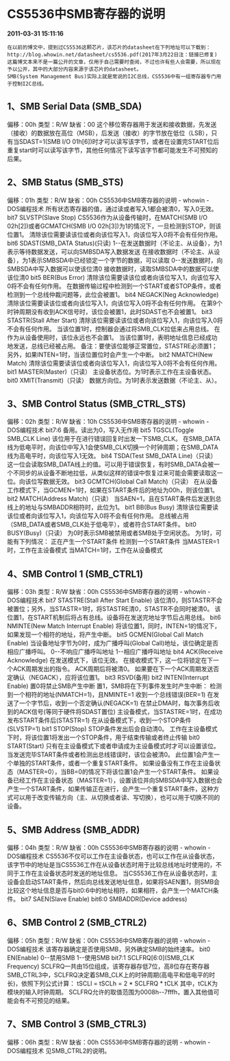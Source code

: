 # CS5536中SMB寄存器的说明  
**2011-03-31 15:11:16**

    在以前的博文中，提到过CS5536这颗芯片，该芯片的datasheet在下列地址可以下载到：
    http://blog.whowin.net/datasheet/cs5536.pdf(2017年3月22日注：链接已修复)
    这篇博文本来不是一篇公开的文章，仅用于自己需要时查阅，不过也许有些人会需要，所以现在予以公开，其中的大部分内容来源于该芯片的datasheet。
    SMB(System Management Bus)实际上就是常说的I2C总线，CS5536中有一组寄存器专门用于控制I2C总线。
## 1、SMB Serial Data (SMB_SDA)
   偏移：00h  类型：R/W   缺省：00
   这个移位寄存器用于发送和接收数据，先发送（接收）的数据放在高位（MSB），后发送（接收）的字节放在低位（LSB），只有当SDAST=1(SMB I/O 01h[6])时才可以读写该字节，或者在设置完START位后重复start时可以读写该字节，其他任何情况下读写该字节都可能发生不可预知的后果。
## 2、SMB Status (SMB_STS)
   偏移：01h  类型：R/W   缺省：00h
CS5536中SMB寄存器的说明 - whowin - DOS编程技术
   所有状态寄存器的值，通过读或者写入1都会被清0，写入0无效。
 bit7  SLVSTP(Slave Stop)
   CS5536作为从设备传输时，在MATCH(SMB I/O 02h[2])或者GCMATCH(SMB I/O 02h[3])为1的情况下，一旦检测到STOP，则该位置1。
   清除该位需要读该位或者向该位写入1，向该位写入0将不会有任何作用。
 bit6  SDAST(SMB_DATA Status)(只读)
   1--在发送数据时（不论主、从设备），为1表示等待数据发送，可以向SMBSDA写入数据发送
      在接收数据时（不论主、从设备），为1表示SMBSDA中已经锁定一个字节的数据，可以读取
   0--发送数据时，向SMBSDA中写入数据可以使该位清0
      接收数据时，读取SMBSDA中的数据可以使该位清0
 bit5  BER(Bus Error)
   清除该位需要读该位或者向该位写入1，向该位写入0将不会有任何作用。
   在数据传输过程中检测到一个START或者STOP条件，或者检测到一个总线仲裁问题等，此位会被置1。
 bit4  NEGACK(Neg Acknowledge)
   清除该位需要读该位或者向该位写入1，向该位写入0将不会有任何作用。
   在第9个时钟周期没有收到ACK信号时，该位会被置1，此时SDAST也不会被置1。
 bit3  STASTR(Stall After Start)
   清除该位需要读该位或者向该位写入1，向该位写入0将不会有任何作用。
   当该位置1时，控制器会通过将SMB_CLK拉低来占用总线。
   在作为从设备使用时，该位永远也不会置1。
   当该位置1时，表明地址信息已经成功地发送，总线已经被占用。
   备注：要使该位能够正常置位，STASTRE必须置1；另外，如果INTEN=1时，当该位置位时会产生一个中断。
 bit2  NMATCH(New Match)
   清除该位需要读该位或者向该位写入1，向该位写入0将不会有任何作用。
 bit1  MASTER(Master)（只读）
   主设备状态位。为1时表示工作在主设备状态。
 bit0  XMIT(Transmit)（只读）
   数据方向位。为1时表示发送数据（不论主、从）。

## 3、SMB Control Status (SMB_CTRL_STS)
   偏移：02h  类型：R/W   缺省：10h
CS5536中SMB寄存器的说明 - whowin - DOS编程技术
 bit7:6  备用。读出为0，写入无作用
 bit5    TGSCL(Toggle SMB_CLK Line)
   该位用于在进行错误回复时出发一下SMB_CLK。
   在SMB_DATA线为低电平时，向该位中写入1会使SMB_CLK切换一个时钟周期；在SMB_DATA线为高电平时，向该位写入1无效。
 bit4    TSDA(Test SMB_DATA Line)（只读）
   这一位会读取SMB_DATA线上的值。可以用于错误恢复，有时SMB_DATA会被一个不同步的从设备不断地拉低，从类似这样的错误中恢复过来可能会需要读取这一位。向该位写数据无效。
 bit3    GCMTCH(Global Call Match)（只读）
   在从设备工作模式下，当GCMEN=1时，如果在START条件后的地址为00h，则该位置1。
 bit2    MATCH(Address Match)（只读）
   当SAEN=1，且在START条件后发送到总线上的地址与SMBADDR相符时，此位为1。
 bit1    BB(Bus Busy)
   清除该位需要读该位或者向该位写入1，向该位写入0将不会有任何作用。
   总线被占用（SMB_DATA或者SMB_CLK处于低电平），或者符合START条件。
 bit0    BUSY(Busy)（只读）
   为0时表示SMB被禁用或者SMB处于空闲状态。
   为1时，可能有下列情况：
正在产生一个START条件
检测到一个START条件
当MASTER=1时，工作在主设备模式
当MATCH=1时，工作在从设备模式

## 4、SMB Control 1 (SMB_CTRL1)
   偏移：03h  类型：R/W   缺省：00h
CS5536中SMB寄存器的说明 - whowin - DOS编程技术
 bit7  STASTRE(Stall After Start Enable)
   该位清0，则STASTR不会被置位；另外，当STASTR=1时，将STASTRE清0，STASTR不会同时被清0。
   该位置1，在START机制后将占有总线。设备将在发送完地址字节后占用总线。
 bit6  NMINTE(New Match Interrupt Enable)
   将该位置1，同时，INTEN=1的情况下，如果发现一个相符的地址，将产生中断。
 bit5  GCMEN(Global Call Match Enable)
   当设备地址字节为0时，成为广播呼叫(Global Call)地址，该位确定是否相应广播呼叫。
   0--不响应广播呼叫地址
   1--相应广播呼叫地址
 bit4  ACK(Receive Acknowledge)
   在发送模式下，该位无效。
   在接收模式下，这一位将锁定在下一个ACK周期发出的指令。
   ACK周期后将被清0。
   如果要在下一个ACK周期发送否定确认（NEGACK），应将该位置1。
 bit3  RSVD(备用)
 bit2  INTEN(Interrupt Enable)
   置0将禁止SMB产生中断
   置1，SMB将在下列事件发生时产生中断：
检测到一个相符的地址(NMATCH=1)，且NMINTE=1
收到一个总线错误(BER=1)
在发送了一个字节后，收到一个否定确认(NEGACK=1)
在禁止DMA时，每次事务后收到的ACK信号(等同于硬件将SDAST置位)
主设备模式，当STASTRE=1时，在成功发布START条件后(STASTR=1)
在从设备模式下，收到一个STOP条件(SLVSTP=1)
 bit1  STOP(Stop)
   STOP条件发出后会自动清0。
   工作在主设备模式下时，将该位置1将发出一个STOP条件，用于结束传输或者终止传输
 bit0  START(Start)
   只有在主设备模式下或者申请成为主设备模式时才可以设置该位。
   当发送完毕START条件或者检测出总线错误时，该位会被清0。
   此位置1会产生一个单独的START条件，或者一个重复START条件。
   如果设备没有工作在主设备状态（MASTER=0），当BB=0的情况下将该位置1会产生一个START条件。
   如果设备已经工作在主设备状态（MASTER=1），设置该位并向SMBSDA中写入数据也会产生一个START条件，如果传输正在进行，会产生一个重复START条件，这种方式可以用于改变传输方向（主、从切换或者读、写切换），也可以用于切换不同的设备。

## 5、SMB Address (SMB_ADDR)
   偏移：04h  类型：R/W   缺省：00h
CS5536中SMB寄存器的说明 - whowin - DOS编程技术
   CS5536不仅可以工作在主设备状态，也可以工作在从设备状态，该字节中的地址是当CS5536工作在从设备状态时用于比较总线地址时使用的，不同于工作在主设备状态时发送的地址信息。
   当CS5536工作在从设备状态时，主设备会启动START条件，然后向总线发送地址信息，如果将SAEN置1，则SMB会比较这个地址信息是否与bit0:6中的地址相符，如果相符，会产生一个MATCH条件。
 bit7    SAEN(Slave Enable)
 bit6:0  SMBADDR(Device address)

## 6、SMB Control 2 (SMB_CTRL2)
   偏移：05h  类型：R/W   缺省：00h
CS5536中SMB寄存器的说明 - whowin - DOS编程技术
   该寄存器确定是否使用SMB，另外确定SMB的始终速率。
 bit0    EN(Enable)
   0--禁用SMB
   1--使用SMB
 bit7:1  SCLFRQ[6:0](SMB_CLK Frequency)
   SCLFRQ一共由15位组成，该寄存器存低7位，高8位存在寄存器SMB_CTRL3中，SCLFRQ决定着SMB_CLK上的时钟周期(高电平和低电平的时长)，依照下列公式计算：
     tSCLl = tSCLh = 2 * SCLFRQ * tCLK
   其中，tCLK为模块的输入时钟周期。
   SCLFRQ允许的取值范围为0008h--7fffh，置入其他值可能会有不可预见的结果。

## 7、SMB Control 3 (SMB_CTRL3)
   偏移：06h  类型：R/W   缺省：00h
CS5536中SMB寄存器的说明 - whowin - DOS编程技术
   见SMB_CTRL2的说明。 
